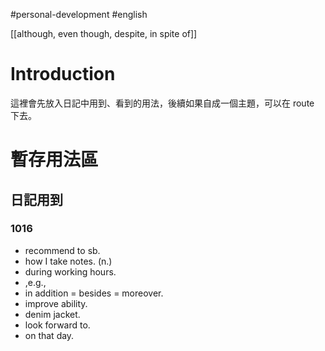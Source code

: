 #personal-development #english 

[[although, even though, despite, in spite of]]

# Introduction
這裡會先放入日記中用到、看到的用法，後續如果自成一個主題，可以在 route 下去。

# 暫存用法區
## 日記用到
### 1016
-   recommend to sb.
-   how I take notes. (n.)
-   during working hours.
-   ,e.g.,
-   in addition = besides = moreover.
-   improve ability.
-   denim jacket.
-   look forward to.
-   on that day.
